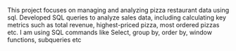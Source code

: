 This project focuses on managing and analyzing pizza restaurant data using sql.
Developed SQL queries to analyze sales data, including calculating key metrics such as total revenue, highest-priced pizza, most ordered pizzas etc. I am using SQL commands like
Select, group by, order by, window functions, subqueries etc
